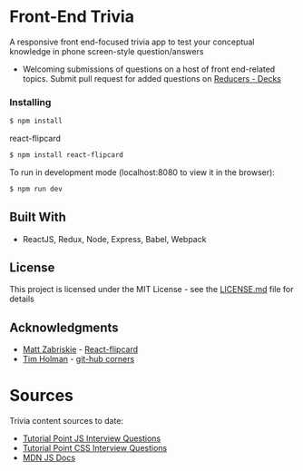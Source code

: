 # Front-End Trivia
A responsive front end-focused trivia app to test your conceptual knowledge in phone screen-style question/answers

- Welcoming submissions of questions on a host of front end-related topics. Submit pull request for added questions on [Reducers - Decks](https://github.com/papistan/FrontEndTrivia/blob/master/src/reducers/reducer_decks.js)

### Installing

```bash
$ npm install
```

react-flipcard
```bash
$ npm install react-flipcard
```

To run in development mode (localhost:8080 to view it in the browser):
```bash
$ npm run dev
```
## Built With
* ReactJS, Redux, Node, Express, Babel, Webpack

## License

This project is licensed under the MIT License - see the [LICENSE.md](LICENSE.md) file for details

## Acknowledgments

* [Matt Zabriskie](https://github.com/mzabriskie) - [React-flipcard](https://github.com/mzabriskie/react-flipcard)
* [Tim Holman](https://github.com/tholman) - [git-hub corners](https://github.com/tholman/github-corners)

# Sources
Trivia content sources to date: 
- [Tutorial Point JS Interview Questions](tutorialspoint.com/javascript/javascript_interview_questions.htm)
- [Tutorial Point CSS Interview Questions](tutorialspoint.com/css/css_interview_questions.htm)
- [MDN JS Docs](https://developer.mozilla.org/en-US/docs/Web/JavaScript)
